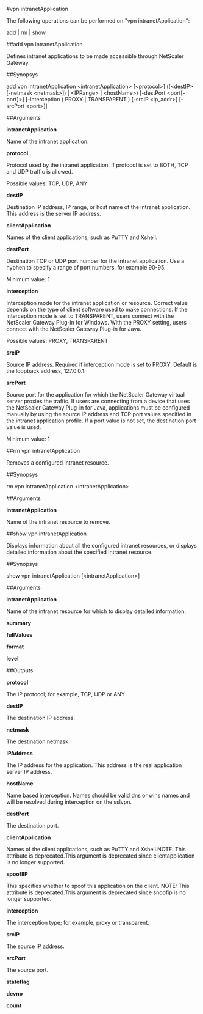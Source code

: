 #vpn intranetApplication

The following operations can be performed on "vpn intranetApplication":


[add](#add-vpn-intranetapplication) | [rm](#rm-vpn-intranetapplication) | [show](#show-vpn-intranetapplication)

##add vpn intranetApplication

Defines intranet applications to be made accessible through NetScaler Gateway.


##Synopsys

add vpn intranetApplication &lt;intranetApplication> [&lt;protocol>] ((&lt;destIP>  [-netmask &lt;netmask>]) | &lt;IPRange> | &lt;hostName>) [-destPort &lt;port[-port]>] [-interception ( PROXY | TRANSPARENT )  [-srcIP &lt;ip_addr>]  [-srcPort &lt;port>]]


##Arguments

<b>intranetApplication</b>
Name of the intranet application.

<b>protocol</b>
Protocol used by the intranet application. If protocol is set to BOTH, TCP and UDP traffic is allowed.
Possible values: TCP, UDP, ANY

<b>destIP</b>
Destination IP address, IP range, or host name of the intranet application. This address is the server IP address.

<b>clientApplication</b>
Names of the client applications, such as PuTTY and Xshell.

<b>destPort</b>
Destination TCP or UDP port number for the intranet application. Use a hyphen to specify a range of port numbers, for example 90-95.
Minimum value: 1

<b>interception</b>
Interception mode for the intranet application or resource. Correct value depends on the type of client software used to make connections. If the interception mode is set to TRANSPARENT, users connect with the NetScaler Gateway Plug-in for Windows. With the PROXY setting, users connect with the NetScaler Gateway Plug-in for Java.
Possible values: PROXY, TRANSPARENT

<b>srcIP</b>
Source IP address. Required if interception mode is set to PROXY. Default is the loopback address, 127.0.0.1.

<b>srcPort</b>
Source port for the application for which the NetScaler Gateway virtual server proxies the traffic. If users are connecting from a device that uses the NetScaler Gateway Plug-in for Java, applications must be configured manually by using the source IP address and TCP port values specified in the intranet application profile. If a port value is not set, the destination port value is used.
Minimum value: 1



##rm vpn intranetApplication

Removes a configured intranet resource.


##Synopsys

rm vpn intranetApplication &lt;intranetApplication>


##Arguments

<b>intranetApplication</b>
Name of the intranet resource to remove.



##show vpn intranetApplication

Displays information about all the configured intranet resources, or displays detailed information about the specified intranet resource.


##Synopsys

show vpn intranetApplication [&lt;intranetApplication>]


##Arguments

<b>intranetApplication</b>
Name of the intranet resource for which to display detailed information.

<b>summary</b>

<b>fullValues</b>

<b>format</b>

<b>level</b>



##Outputs

<b>protocol</b>
The IP protocol; for example, TCP, UDP or ANY

<b>destIP</b>
The destination IP address.

<b>netmask</b>
The destination netmask.

<b>IPAddress</b>
The IP address for the application. This address is the real application server IP address.

<b>hostName</b>
Name based interception. Names should be valid dns or wins names and will be resolved during interception on the sslvpn.

<b>destPort</b>
The destination port.

<b>clientApplication</b>
Names of the client applications, such as PuTTY and Xshell.NOTE: This attribute is deprecated.This argument is deprecated since clientapplication is no longer supported.

<b>spoofIIP</b>
This specifies whether to spoof this application on the client. NOTE: This attribute is deprecated.This argument is deprecated since snoofip is no longer supported.

<b>interception</b>
The interception type; for example, proxy or transparent.

<b>srcIP</b>
The source IP address.

<b>srcPort</b>
The source port.

<b>stateflag</b>

<b>devno</b>

<b>count</b>



